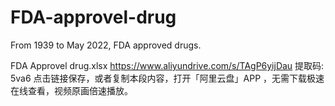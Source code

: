 # FDA-approvel-drug
From 1939 to May 2022, FDA approved drugs.

FDA Approvel drug.xlsx
https://www.aliyundrive.com/s/TAgP6yijDau
提取码: 5va6
点击链接保存，或者复制本段内容，打开「阿里云盘」APP ，无需下载极速在线查看，视频原画倍速播放。
